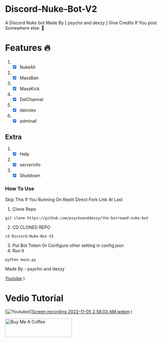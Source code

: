 # Discord-Nuke-Bot-V2
A Discord Nuke bot Made By [ psycho and dexzy ]  Give Credits If You post Somewhere else: 🖕



# Features 🔥
1. -[x] NukeAll
2. -[x] MassBan
3. -[x] MassKick
4. -[x] DelChannel
5. -[x] delroles
6. -[x] adminall

## Extra
1. -[x] Help
2. -[x] serverinfo
3. -[x] Shutdown

### How To Use
Skip This If You Running On Replit Direct Fork Link At Last
1. Clone Repo
```
git clone https://github.com/psychoanddexzy/the-borrowed-nuke-bot
```
2. CD CLONED REPO
```
cd Discord-Nuke-Bot-V2
```
3. Put Bot Token Or Configure other setting in config.json
4. Run It
```
python main.py 
```


Made By - psycho and dexzy

[Youtube](https://m.youtube.com/channel/UCziMP_zNYRQNlNxcK6jaAiw)
)


# Vedio Tutorial 
[![Youtube]([https://m.youtube.com/channel/UCziMP_zNYRQNlNxcK6jaAiw)]([Screen recording 2022-11-05 2.58.03 AM.webm](https://user-images.githubusercontent.com/117510114/200114708-f0dae488-25c9-4cd3-82ce-1b5fec26d2c4.webm)
)

<a href="https://www.buymeacoffee.com/AshOp" target="_blank"><img src="https://cdn.buymeacoffee.com/buttons/v2/default-yellow.png" alt="Buy Me A Coffee" style="height: 60px !important;width: 217px !important;" ></a>
